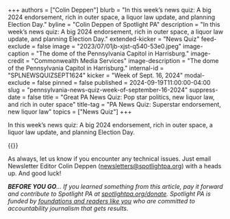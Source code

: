 +++
authors = ["Colin Deppen"]
blurb = "In this week’s news quiz: A big 2024 endorsement, rich in outer space, a liquor law update, and planning Election Day."
byline = "Colin Deppen of Spotlight PA"
description = "In this week’s news quiz: A big 2024 endorsement, rich in outer space, a liquor law update, and planning Election Day."
extended-kicker = "News Quiz"
feed-exclude = false
image = "2023/07/01jb-xjst-q540-53e0.jpeg"
image-caption = "The dome of the Pennsylvania Capitol in Harrisburg."
image-credit = "Commonwealth Media Services"
image-description = "The dome of the Pennsylvania Capitol in Harrisburg."
internal-id = "SPLNEWSQUIZSEPT1624"
kicker = "Week of Sept. 16, 2024"
modal-exclude = false
pinned = false
published = 2024-09-19T11:00:00-04:00
slug = "pennsylvania-news-quiz-week-of-september-16-2024"
suppress-date = false
title = "Great PA News Quiz: Pop star politics, new liquor law, and rich in outer space"
title-tag = "PA News Quiz: Superstar endorsement, new liquor law"
topics = ["News Quiz"]
+++

In this week’s news quiz: A big 2024 endorsement, rich in outer space, a liquor law update, and planning Election Day.

{{<typeform id="01J801VQ0FSAGCKQXR5VR0FK68" >}}

As always, let us know if you encounter any technical issues. Just email Newsletter Editor Colin Deppen (newsletters@spotlightpa.org) with a heads up. And good luck!

<strong><em>BEFORE YOU GO</em></strong><em>… If you learned something from this article, pay it forward and contribute to Spotlight PA at </em><a href="http://spotlightpa.org/donate"><em>spotlightpa.org/donate</em></a><em>. Spotlight PA is funded by </em><a href="https://www.spotlightpa.org/support"><em>foundations and readers like you</em></a><em> who are committed to accountability journalism that gets results.</em>

